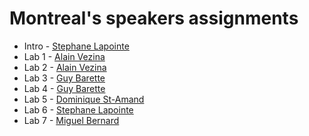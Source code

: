# Montreal's speakers assignments
* Intro - [Stephane Lapointe](https://github.com/slapointe)
* Lab 1 - [Alain Vezina](https://github.com/alainvezina)
* Lab 2 - [Alain Vezina](https://github.com/alainvezina)
* Lab 3 - [Guy Barette](https://github.com/guybarette)
* Lab 4 - [Guy Barette](https://github.com/guybarette)
* Lab 5 - [Dominique St-Amand](https://github.com/domze)
* Lab 6 - [Stephane Lapointe](https://github.com/slapointe)
* Lab 7 - [Miguel Bernard](https://github.com/mbernard)
